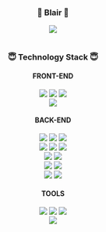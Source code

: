 <div align="center">
  <h3>🍋 Blair 🍋</h3>
  <p><a href="https://velog.io/@rosy137/" target="_blank"><img src="https://img.shields.io/badge/BLOG-F8C517?style=flat&logo=Velog&&logoColor=white"/></a></p>
</div>

#

<div align=center>

  <h3>😇 Technology Stack 😇</h3>

  <h4>FRONT-END</h4>
  <img src="https://img.shields.io/badge/html5-E34F26?style=for-the-badge&logo=html5&logoColor=white"> 
  <img src="https://img.shields.io/badge/css-1572B6?style=for-the-badge&logo=css3&logoColor=white">
  <img src="https://img.shields.io/badge/javascript-F7DF1E?style=for-the-badge&logo=javascript&logoColor=black">
  <br>
  <img src="https://img.shields.io/badge/bootstrap-7952B3?style=for-the-badge&logo=bootstrap&logoColor=white">
  
  <br>

  <h4>BACK-END</h4>
  <img src="https://img.shields.io/badge/java-007396?style=for-the-badge&logo=java&logoColor=white"> 
  <img src="https://img.shields.io/badge/c-00599C?style=for-the-badge&logo=c&logoColor=white">
  <img src="https://img.shields.io/badge/python-3776AB?style=for-the-badge&logo=python&logoColor=white"> 

   <br>
  
  <img src="https://img.shields.io/badge/spring-6DB33F?style=for-the-badge&logo=spring&logoColor=white">
  <img src="https://img.shields.io/badge/spring%20boot-6DB33F?style=for-the-badge&logo=springboot&logoColor=white"> 
  <img src="https://img.shields.io/badge/thymeleaf-005F0F?style=for-the-badge&logo=thymeleaf&logoColor=white">

  <br>
  <img src="https://img.shields.io/badge/oracle-F80000?style=for-the-badge&logo=oracle&logoColor=white"> 
  <img src="https://img.shields.io/badge/mysql-4479A1?style=for-the-badge&logo=mysql&logoColor=white"> 

  <br>

  <img src="https://img.shields.io/badge/apache tomcat-F8DC75?style=for-the-badge&logo=apachetomcat&logoColor=white">
  <img src="https://img.shields.io/badge/gradle-02303A?style=for-the-badge&logo=gradle&logoColor=white">  

  <br>
  
  <img src="https://img.shields.io/badge/Node.js-339933?style=for-the-badge&logo=Node.js&logoColor=white">
  <img src="https://img.shields.io/badge/jquery-0769AD?style=for-the-badge&logo=jquery&logoColor=white">
  
  <br>
  
  <h4>TOOLS</h4>
  <img src="https://img.shields.io/badge/github-181717?style=for-the-badge&logo=github&logoColor=white">
  <img src="https://img.shields.io/badge/git-F05032?style=for-the-badge&logo=git&logoColor=white">
  <img src="https://img.shields.io/badge/eclipse-2C2255?style=for-the-badge&logo=eclipse&logoColor=white">
  <br>
  <img src="https://img.shields.io/badge/notion-90E59A?style=for-the-badge&logo=notion&logoColor=white">

  <br>

  <!-- #
  
  <h3>GIT</h3>
  <div>
    <img src="https://github-readme-stats.vercel.app/api/top-langs/?username=rosy137&layout=compact">
  </div> 
  -->
</div>
